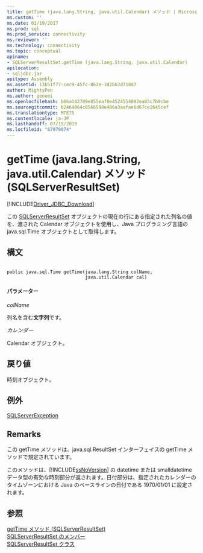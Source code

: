 ```yaml
---
title: getTime (java.lang.String, java.util.Calendar) メソッド | Microsoft Docs
ms.custom: ''
ms.date: 01/19/2017
ms.prod: sql
ms.prod_service: connectivity
ms.reviewer: ''
ms.technology: connectivity
ms.topic: conceptual
apiname:
- SQLServerResultSet.getTime (java.lang.String, java.util.Calendar)
apilocation:
- sqljdbc.jar
apitype: Assembly
ms.assetid: 13b51f77-cec9-45fc-862e-3d2bb2d718d7
author: MightyPen
ms.author: genemi
ms.openlocfilehash: b66a142789e855eaf0e4524554892ea85c7b9cbe
ms.sourcegitcommit: b2464064c0566590e486a3aafae6d67ce2645cef
ms.translationtype: MTE75
ms.contentlocale: ja-JP
ms.lasthandoff: 07/15/2019
ms.locfileid: "67979074"
---
```

# <a name="gettime-method-javalangstring-javautilcalendar-sqlserverresultset"></a>getTime (java.lang.String, java.util.Calendar) メソッド (SQLServerResultSet)
[!INCLUDE[Driver_JDBC_Download](../../../includes/driver_jdbc_download.md)]

  この [SQLServerResultSet](../../../connect/jdbc/reference/sqlserverresultset-class.md) オブジェクトの現在の行にある指定された列名の値を、渡された Calendar オブジェクトを使用し、Java プログラミング言語の java.sql.Time オブジェクトとして取得します。  
  
## <a name="syntax"></a>構文  
  
```  
  
public java.sql.Time getTime(java.lang.String colName,  
                             java.util.Calendar cal)  
```  
  
#### <a name="parameters"></a>パラメーター  
 *colName*  
  
 列名を含む**文字列**です。  
  
 *カレンダー*  
  
 Calendar オブジェクト。  
  
## <a name="return-value"></a>戻り値  
 時刻オブジェクト。  
  
## <a name="exceptions"></a>例外  
 [SQLServerException](../../../connect/jdbc/reference/sqlserverexception-class.md)  
  
## <a name="remarks"></a>Remarks  
 この getTime メソッドは、java.sql.ResultSet インターフェイスの getTime メソッドで規定されています。  
  
 このメソッドは、[!INCLUDE[ssNoVersion](../../../includes/ssnoversion-md.md)] の datetime または smalldatetime データ型の有効な時刻部分が返されます。日付部分は、指定されたカレンダーのタイムゾーンにおける Java のベースラインの日付である 1970/01/01 に設定されます。  
  
## <a name="see-also"></a>参照  
 [getTime メソッド &#40;SQLServerResultSet&#41;](../../../connect/jdbc/reference/gettime-method-sqlserverresultset.md)   
 [SQLServerResultSet のメンバー](../../../connect/jdbc/reference/sqlserverresultset-members.md)   
 [SQLServerResultSet クラス](../../../connect/jdbc/reference/sqlserverresultset-class.md)  
  
  
